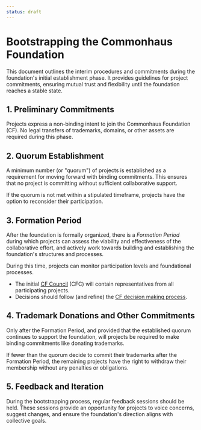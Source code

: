 ```yaml
---
status: draft
---
```

# Bootstrapping the Commonhaus Foundation

This document outlines the interim procedures and commitments during the foundation's initial establishment phase. It provides guidelines for project commitments, ensuring mutual trust and flexibility until the foundation reaches a stable state.

[cfc]: GOVERNANCE.md#commonhaus-foundation-council "Commonhaus Foundation Council"
[cc-dm]: GOVERNANCE.md#decision-making-and-voting

## 1. Preliminary Commitments

Projects express a non-binding intent to join the Commonhaus Foundation (CF).
No legal transfers of trademarks, domains, or other assets are required during this phase.

## 2. Quorum Establishment

A minimum number (or "quorum") of projects is established as a requirement for moving forward with binding commitments. This ensures that no project is committing without sufficient collaborative support.

If the quorum is not met within a stipulated timeframe, projects have the option to reconsider their participation.

## 3. Formation Period

After the foundation is formally organized, there is a *Formation Period* during which projects can assess the viability and effectiveness of the collaborative effort, and actively work towards building and establishing the foundation's structures and processes.

During this time, projects can monitor participation levels and foundational processes.

- The initial [CF Council][cfc] (CFC) will contain representatives from all participating projects.
- Decisions should follow (and refine) the [CF decision making process][cc-dm].

## 4. Trademark Donations and Other Commitments

Only after the Formation Period, and provided that the established quorum continues to support the foundation, will projects be required to make binding commitments like donating trademarks.

If fewer than the quorum decide to commit their trademarks after the Formation Period, the remaining projects have the right to withdraw their membership without any penalties or obligations.

## 5. Feedback and Iteration

During the bootstrapping process, regular feedback sessions should be held. 
These sessions provide an opportunity for projects to voice concerns, suggest changes, and ensure the foundation's direction aligns with collective goals.
